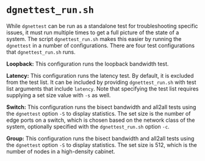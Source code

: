 
# `dgnettest_run.sh`

While `dgnettest` can be run as a standalone test for troubleshooting specific
issues, it must run multiple times to get a full picture of the
state of a system. The script `dgnettest_run.sh` makes this easier by running the
`dgnettest` in a number of configurations. There are four test configurations that
`dgnettest_run.sh` runs.

**Loopback:** This configuration runs the loopback bandwidth test.

**Latency:** This configuration runs the latency test. By default, it is
excluded from the test list. It can be included by providing `dgnettest_run.sh`
with test list arguments that include `latency`. Note that specifying the test
list requires supplying a set size value with `-s` as well.

**Switch:** This configuration runs the bisect bandwidth and all2all tests
using the `dgnettest` option `-S` to display statistics. The set size is the
number of edge ports on a switch, which is chosen based on the network class
of the system, optionally specified with the `dgnettest_run.sh` option `-c`.

**Group:** This configuration runs the bisect bandwidth and all2all tests
using the `dgnettest` option `-S` to display statistics. The set size is 512,
which is the number of nodes in a high-density cabinet.
